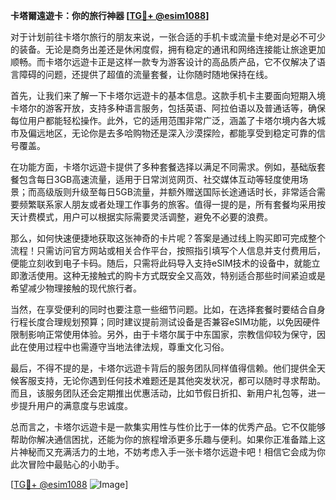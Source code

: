 **卡塔爾遠遊卡：你的旅行神器 [[TG💪+ @esim1088](https://t.me/s/esim1088)]**

对于计划前往卡塔尔旅行的朋友来说，一张合适的手机卡或流量卡绝对是必不可少的装备。无论是商务出差还是休闲度假，拥有稳定的通讯和网络连接能让旅途更加顺畅。而卡塔尔远遊卡正是这样一款专为游客设计的高品质产品，它不仅解决了语言障碍的问题，还提供了超值的流量套餐，让你随时随地保持在线。

首先，让我们来了解一下卡塔尔远遊卡的基本信息。这款手机卡主要面向短期入境卡塔尔的游客开放，支持多种语言服务，包括英语、阿拉伯语以及普通话等，确保每位用户都能轻松操作。此外，它的适用范围非常广泛，涵盖了卡塔尔境内各大城市及偏远地区，无论你是去多哈购物还是深入沙漠探险，都能享受到稳定可靠的信号覆盖。

在功能方面，卡塔尔远遊卡提供了多种套餐选择以满足不同需求。例如，基础版套餐包含每日3GB高速流量，适用于日常浏览网页、社交媒体互动等轻度使用场景；而高级版则升级至每日5GB流量，并额外赠送国际长途通话时长，非常适合需要频繁联系家人朋友或者处理工作事务的旅客。值得一提的是，所有套餐均采用按天计费模式，用户可以根据实际需要灵活调整，避免不必要的浪费。

那么，如何快速便捷地获取这张神奇的卡片呢？答案是通过线上购买即可完成整个流程！只需访问官方网站或相关合作平台，按照指引填写个人信息并支付费用后，便能立刻收到电子卡码。随后，只需将此码导入支持eSIM技术的设备中，就能立即激活使用。这种无接触式的购卡方式既安全又高效，特别适合那些时间紧迫或是希望减少物理接触的现代旅行者。

当然，在享受便利的同时也要注意一些细节问题。比如，在选择套餐时要结合自身行程长度合理规划预算；同时建议提前测试设备是否兼容eSIM功能，以免因硬件限制影响正常使用体验。另外，由于卡塔尔属于中东国家，宗教信仰较为保守，因此在使用过程中也需遵守当地法律法规，尊重文化习俗。

最后，不得不提的是，卡塔尔远遊卡背后的服务团队同样值得信赖。他们提供全天候客服支持，无论你遇到任何技术难题还是其他突发状况，都可以随时寻求帮助。而且，该服务团队还会定期推出优惠活动，比如节假日折扣、新用户礼包等，进一步提升用户的满意度与忠诚度。

总而言之，卡塔尔远遊卡是一款集实用性与性价比于一体的优秀产品。它不仅能够帮助你解决通信困扰，还能为你的旅程增添更多乐趣与便利。如果你正准备踏上这片神秘而又充满活力的土地，不妨考虑入手一张卡塔尔远遊卡吧！相信它会成为你此次冒险中最贴心的小助手。

[[TG💪+ @esim1088](https://t.me/s/esim1088) ![Image](https://i.postimg.cc/4NQfJmqS/Snipaste-2025-05-13-00-14-12.png)]